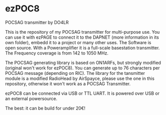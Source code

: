 # ezPOC8
POCSAG transmitter by DO4LR

This is the repository of my POCSAG transmitter for multi-purpose use. You can use it with ezPAGE to connect it to the DAPNET (more information in its own folder), embedd it to a project or many other uses. The Software is open source. With a Poweramplifier it is a full-scale basestation transmitter. The Frequency coverage is from 142 to 1050 MHz.

The POCSAG generating library is based on ON1ARFs, but strongly modified (original won't work for ezPOC8). You can generate up to 76 characters per POCSAG message (depending on RIC). The library for the tansmitter module is a modified RadioHead by AirSpayce, please use the one in this repository, otherwise it won't work as a POCSAG Transmitter. 

ezPOC8 can be connected via USB or TTL UART. It is powered over USB or an external powersource. 

The best: it can be build for under 20€!
